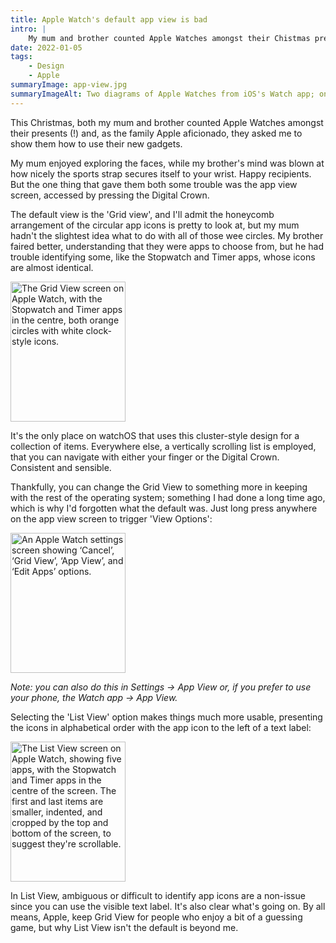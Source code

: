 ```yaml
---
title: Apple Watch's default app view is bad
intro: |
    My mum and brother counted Apple Watches amongst their Chistmas presents, and the one problem they both had was the default app view.
date: 2022-01-05
tags:
    - Design
    - Apple
summaryImage: app-view.jpg
summaryImageAlt: Two diagrams of Apple Watches from iOS's Watch app; one showing a cluster of label-less app icons, the other showing an alphabetical list of apps with both an icon and text label.
---
```


This Christmas, both my mum and brother counted Apple Watches amongst their presents (!) and, as the family Apple aficionado, they asked me to show them how to use their new gadgets.

My mum enjoyed exploring the faces, while my brother's mind was blown at how nicely the sports strap secures itself to your wrist. Happy recipients. But the one thing that gave them both some trouble was the app view screen, accessed by pressing the Digital Crown.

The default view is the 'Grid view', and I'll admit the honeycomb arrangement of the circular app icons is pretty to look at, but my mum hadn't the slightest idea what to do with all of those wee circles. My brother faired better, understanding that they were apps to choose from, but he had trouble identifying some, like the Stopwatch and Timer apps, whose icons are almost identical.

<picture>
    <source srcset="/assets/img/blog/apple-watch-grid.avif" type="image/avif" />
    <source srcset="/assets/img/blog/apple-watch-grid.webp" type="image/webp" />
    <img class="natural-dimensions" src="/assets/img/blog/apple-watch-grid.png" alt="The Grid View screen on Apple Watch, with the Stopwatch and Timer apps in the centre, both orange circles with white clock-style icons." width="184" height="224" style="width: 184px" decoding="async" />
</picture>

It's the only place on watchOS that uses this cluster-style design for a collection of items. Everywhere else, a vertically scrolling list is employed, that you can navigate with either your finger or the Digital Crown. Consistent and sensible.

Thankfully, you can change the Grid View to something more in keeping with the rest of the operating system; something I had done a long time ago, which is why I'd forgotten what the default was. Just long press anywhere on the app view screen to trigger 'View Options':

<picture>
    <source srcset="/assets/img/blog/apple-watch-settings.avif" type="image/avif" />
    <source srcset="/assets/img/blog/apple-watch-settings.webp" type="image/webp" />
    <img class="natural-dimensions" src="/assets/img/blog/apple-watch-settings.png" alt="An Apple Watch settings screen showing ‘Cancel’, ‘Grid View’, ‘App View’, and ‘Edit Apps’ options." width="184" height="224" style="width: 184px" decoding="async" />
</picture>

<i>Note: you can also do this in Settings → App View or, if you prefer to use your phone, the Watch app → App View.</i>

Selecting the 'List View' option makes things much more usable, presenting the icons in alphabetical order with the app icon to the left of a text label:

<picture>
    <source srcset="/assets/img/blog/apple-watch-list.avif" type="image/avif" />
    <source srcset="/assets/img/blog/apple-watch-list.webp" type="image/webp" />
    <img class="natural-dimensions" src="/assets/img/blog/apple-watch-list.png" alt="The List View screen on Apple Watch, showing five apps, with the Stopwatch and Timer apps in the centre of the screen. The first and last items are smaller, indented, and cropped by the top and bottom of the screen, to suggest they're scrollable." width="184" height="224" style="width: 184px" decoding="async" />
</picture>

In List View, ambiguous or difficult to identify app icons are a non-issue since you can use the visible text label. It's also clear what's going on. By all means, Apple, keep Grid View for people who enjoy a bit of a guessing game, but why List View isn't the default is beyond me.
